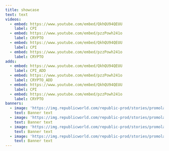 ```yaml
---
title: showcase
text: text
videos:
  - embed: https://www.youtube.com/embed/QkhQU94QEUU
    label: CPI
  - embed: https://www.youtube.com/embed/pzzPowh241o
    label: CRYPTO
  - embed: https://www.youtube.com/embed/QkhQU94QEUU
    label: CPI
  - embed: https://www.youtube.com/embed/pzzPowh241o
    label: CRYPTO
adds:
  - embed: https://www.youtube.com/embed/QkhQU94QEUU
    label: CPI_ADD
  - embed: https://www.youtube.com/embed/pzzPowh241o
    label: CRYPTO_ADD
  - embed: https://www.youtube.com/embed/QkhQU94QEUU
    label: CPI
  - embed: https://www.youtube.com/embed/pzzPowh241o
    label: CRYPTO
banners:
  - image: 'https://img.republicworld.com/republic-prod/stories/promolarge/xxhdpi/cwq8c6ezoe4rpcyx_1620624505.jpeg?tr=w-758,h-433'
    text: Banner text
  - image: 'https://img.republicworld.com/republic-prod/stories/promolarge/xxhdpi/cwq8c6ezoe4rpcyx_1620624505.jpeg?tr=w-758,h-433'
    text: Banner text
  - image: 'https://img.republicworld.com/republic-prod/stories/promolarge/xxhdpi/cwq8c6ezoe4rpcyx_1620624505.jpeg?tr=w-758,h-433'
    text: Banner text
  - image: 'https://img.republicworld.com/republic-prod/stories/promolarge/xxhdpi/cwq8c6ezoe4rpcyx_1620624505.jpeg?tr=w-758,h-433'
    text: Banner text
---
```

